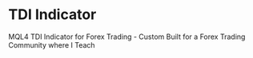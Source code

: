 # TDI Indicator
 MQL4 TDI Indicator for Forex Trading - Custom Built for a Forex Trading Community where I Teach
